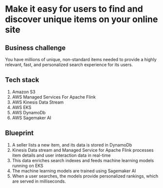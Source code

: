 # Make it easy for users to find and discover unique items on your online site

## Business challenge

You have millions of unique, non-standard items needed to provide a highly relevant, fast, and personalized search experience for its users.

## Tech stack

1. Amazon S3
2. AWS Managed Services For Apache Flink
3. AWS Kinesis Data Stream
4. AWS EKS
5. AWS DynamoDb
6. AWS Sagemaker AI

## Blueprint
1. A seller lists a new item, and its data is stored in DynamoDb
2. Kinesis Data stream and Managed Service for Apache Flink processes item details and user interaction data in real-time
3. This data enriches search indexes and feeds machine learning models running on EKS
4. The machine learning models are trained using Sagemaker AI
4. When a user searches, the models provide personalized rankings, which are served in milliseconds.